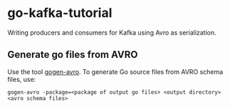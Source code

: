 # go-kafka-tutorial
Writing producers and consumers for Kafka using Avro as serialization.

## Generate go files from AVRO
Use the tool [gogen-avro](https://github.com/actgardner/gogen-avro). To generate Go source files from AVRO schema files, use:

```
gogen-avro -package=<package of output go files> <output directory> <avro schema files>
```
